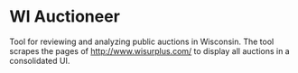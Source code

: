 # WI Auctioneer
Tool for reviewing and analyzing public auctions in Wisconsin. The tool scrapes the pages of http://www.wisurplus.com/ to display all auctions in a consolidated UI.
